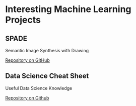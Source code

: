 # Interesting Machine Learning Projects

## SPADE

Semantic Image Synthesis with Drawing

[Repository on GitHub](https://github.com/NVlabs/SPADE)

## Data Science Cheat Sheet

Useful Data Science Knowledge

[Repository on Github](https://github.com/abhat222/Data-Science--Cheat-Sheet)
